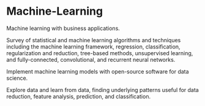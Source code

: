 # Machine-Learning
Machine learning with business applications.


Survey of statistical and machine learning algorithms and techniques including the machine learning framework, regression, classification, regularization and reduction, tree-based methods, unsupervised learning, and fully-connected, convolutional, and recurrent neural networks.

Implement machine learning models with open-source software for data science.


Explore data and learn from data, finding underlying patterns useful for data reduction, feature analysis, prediction, and classification.

